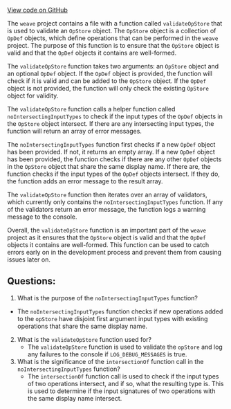 [View code on GitHub](https://github.com/wandb/weave/weave-js/src/core/opStore/validation.ts)

The `weave` project contains a file with a function called `validateOpStore` that is used to validate an `OpStore` object. The `OpStore` object is a collection of `OpDef` objects, which define operations that can be performed in the `weave` project. The purpose of this function is to ensure that the `OpStore` object is valid and that the `OpDef` objects it contains are well-formed.

The `validateOpStore` function takes two arguments: an `OpStore` object and an optional `OpDef` object. If the `OpDef` object is provided, the function will check if it is valid and can be added to the `OpStore` object. If the `OpDef` object is not provided, the function will only check the existing `OpStore` object for validity.

The `validateOpStore` function calls a helper function called `noIntersectingInputTypes` to check if the input types of the `OpDef` objects in the `OpStore` object intersect. If there are any intersecting input types, the function will return an array of error messages.

The `noIntersectingInputTypes` function first checks if a new `OpDef` object has been provided. If not, it returns an empty array. If a new `OpDef` object has been provided, the function checks if there are any other `OpDef` objects in the `OpStore` object that share the same display name. If there are, the function checks if the input types of the `OpDef` objects intersect. If they do, the function adds an error message to the result array.

The `validateOpStore` function then iterates over an array of validators, which currently only contains the `noIntersectingInputTypes` function. If any of the validators return an error message, the function logs a warning message to the console.

Overall, the `validateOpStore` function is an important part of the `weave` project as it ensures that the `OpStore` object is valid and that the `OpDef` objects it contains are well-formed. This function can be used to catch errors early on in the development process and prevent them from causing issues later on.
## Questions: 
 1. What is the purpose of the `noIntersectingInputTypes` function?
   - The `noIntersectingInputTypes` function checks if new operations added to the `opStore` have disjoint first argument input types with existing operations that share the same display name.
2. What is the `validateOpStore` function used for?
   - The `validateOpStore` function is used to validate the `opStore` and log any failures to the console if `LOG_DEBUG_MESSAGES` is true.
3. What is the significance of the `intersectionOf` function call in the `noIntersectingInputTypes` function?
   - The `intersectionOf` function call is used to check if the input types of two operations intersect, and if so, what the resulting type is. This is used to determine if the input signatures of two operations with the same display name intersect.